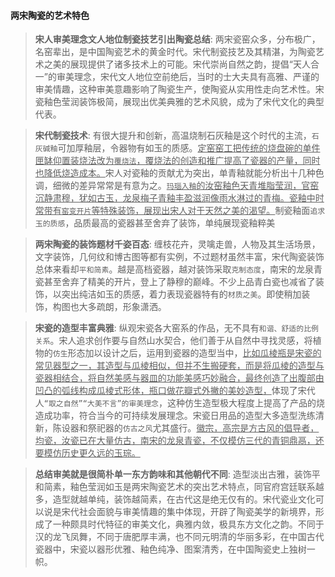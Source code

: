 #### 两宋陶瓷的艺术特色

> **宋人审美理念文人地位制瓷技艺引出陶瓷总结**: 两宋瓷窑众多，分布极广，名窑辈出，是中国陶瓷艺术的黄金时代。宋代制瓷技艺及其精湛，为陶瓷艺术之美的展现提供了诸多技术上的可能。宋代崇尚自然之韵，提倡“天人合一”的审美理念，宋代文人地位空前绝后，当时的士大夫具有高雅、严谨的审美情趣，这种审美意趣影响了陶瓷生产，使陶瓷从实用性走向艺术性。宋瓷釉色莹润装饰极简，展现出优美典雅的艺术风貌，成为了宋代文化的典型代表。  

> **宋代制瓷技术**: 有很大提升和创新，高温烧制石灰釉是这个时代的主流，`石灰碱釉`可加厚釉层，令器物有如玉的质感。<u>定窑窑工把传统的烧盘碗的单件匣缽仰置装烧法改为`覆烧法`，覆烧法的创造和推广提高了瓷器的产量，同时也降低烧造成本。</u>宋人对瓷釉的贡献尤为突出，单青釉就能分析出十几种色调，细微的差异常常是有意为之。<u>`玛瑙入釉`的汝窑釉色天青堆脂莹润，官窑沉静肃穆，犹如古玉，龙泉梅子青釉丰盈滋润像雨水淋过的青梅。瓷釉中时常带有`窑变开片`等特殊装饰，展现出宋人对于天然之美的渴望。</u>制瓷釉面`追求玉的质感`，品质最高的瓷器甚至舍弃了装饰，单纯展现瓷釉粹美  

> **两宋陶瓷的装饰题材千姿百态**: 缠枝花卉，灵噙走兽，人物及其生活场景，文字装饰，几何纹和博古图等都有实例，不过题材虽然丰富，宋代陶瓷装饰总体来看却`平和简素`。越是高档瓷器，越对装饰采取`克制态度`，南宋的龙泉青瓷甚至舍弃了精美的开片，登上了静穆的巅峰。不少上品青白瓷也减省了装饰，以突出纯洁如玉的质感，着力表现瓷器特有的`材质之美`。即使稍加装饰，构图也大多疏朗，形象潇洒。  

> **宋瓷的造型丰富典雅**: 纵观宋瓷各大窑系的作品，无不具有`和谐、舒适的比例关系`。宋人追求创作要与自然山水契合，他们善于从自然中寻找灵感，将植物的`仿生`形态加以设计之后，运用到瓷器的造型当中，<u>比如瓜棱瓶是宋瓷的常见器型之一，其造型与瓜棱相似，但并不生搬硬套，而是将瓜棱的造型与瓷器相结合，将自然美感与器皿的功能美感巧妙融合，最终创造了出腹部由凹凸的弧线构成瓜棱式形体，瓶口做花瓣式外撇的美妙造型，</u>体现了宋代人`“取之自然”“大美不言”的审美理念`，这种仿生造型极大程度上提高了产品的烧造成功率，符合当今的可持续发展理念。宋瓷日用品的造型大多造型洗练清新，陈设器和祭祀器的`仿古之风`尤其盛行。<u>徽宗，高宗是方古风的倡导者，均瓷，汝瓷已在大量仿古，南宋的龙泉青瓷，不仅模仿三代的青铜鼎鬲，还要模仿历史更久远的玉琮。</u>  

> **总结审美就是很简朴单一东方韵味和其他朝代不同**: 造型淡出古雅，装饰平和简素，釉色莹润如玉是两宋陶瓷艺术的突出艺术特点，同官府宫廷联系越多，造型就越单纯，装饰越简素，在古代这是绝无仅有的。宋代瓷业文化可以说是宋代社会面貌与审美情趣的集中体现，开辟了陶瓷美学的新境界，形成了一种颇具时代特征的审美文化，典雅内敛，极具东方文化之韵。不同于汉的龙飞凤舞，不同于唐肥厚丰满，也不同元明清的华丽多彩，在中国古代瓷器中，宋瓷以器形优雅、釉色纯净、图案清秀，在中国陶瓷史上独树一帜。  